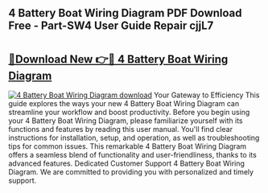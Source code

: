 ## 4 Battery Boat Wiring Diagram PDF Download Free - Part-SW4 User Guide Repair cjjL7

# <h2><a href="http://dfhmxxb.blite.top/?on=4+Battery+Boat+Wiring+Diagram">🔗Download New 👉🔴 4 Battery Boat Wiring Diagram</a></h2>

[![4 Battery Boat Wiring Diagram download](https://i.imgur.com/lujVjoI.png)](http://dfhmxxb.blite.top/?on=4+Battery+Boat+Wiring+Diagram)
Your Gateway to Efficiency This guide explores the ways your new 4 Battery Boat Wiring Diagram can streamline your workflow and boost productivity. Before you begin using your 4 Battery Boat Wiring Diagram, please familiarize yourself with its functions and features by reading this user manual. You'll find clear instructions for installation, setup, and operation, as well as troubleshooting tips for common issues. This remarkable 4 Battery Boat Wiring Diagram offers a seamless blend of functionality and user-friendliness, thanks to its advanced features. Dedicated Customer Support 4 Battery Boat Wiring Diagram. We are committed to providing you with personalized and timely support.
